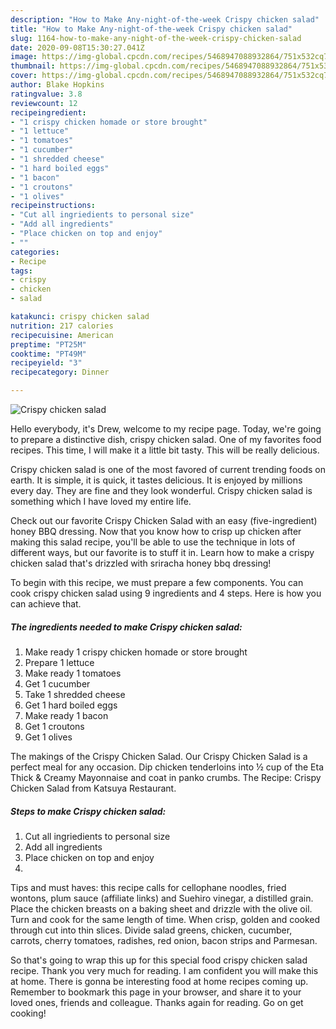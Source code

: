 ```yaml
---
description: "How to Make Any-night-of-the-week Crispy chicken salad"
title: "How to Make Any-night-of-the-week Crispy chicken salad"
slug: 1164-how-to-make-any-night-of-the-week-crispy-chicken-salad
date: 2020-09-08T15:30:27.041Z
image: https://img-global.cpcdn.com/recipes/5468947088932864/751x532cq70/crispy-chicken-salad-recipe-main-photo.jpg
thumbnail: https://img-global.cpcdn.com/recipes/5468947088932864/751x532cq70/crispy-chicken-salad-recipe-main-photo.jpg
cover: https://img-global.cpcdn.com/recipes/5468947088932864/751x532cq70/crispy-chicken-salad-recipe-main-photo.jpg
author: Blake Hopkins
ratingvalue: 3.8
reviewcount: 12
recipeingredient:
- "1 crispy chicken homade or store brought"
- "1 lettuce"
- "1 tomatoes"
- "1 cucumber"
- "1 shredded cheese"
- "1 hard boiled eggs"
- "1 bacon"
- "1 croutons"
- "1 olives"
recipeinstructions:
- "Cut all ingriedients to personal size"
- "Add all ingredients"
- "Place chicken on top and enjoy"
- ""
categories:
- Recipe
tags:
- crispy
- chicken
- salad

katakunci: crispy chicken salad 
nutrition: 217 calories
recipecuisine: American
preptime: "PT25M"
cooktime: "PT49M"
recipeyield: "3"
recipecategory: Dinner

---
```



![Crispy chicken salad](https://img-global.cpcdn.com/recipes/5468947088932864/751x532cq70/crispy-chicken-salad-recipe-main-photo.jpg)

Hello everybody, it's Drew, welcome to my recipe page. Today, we're going to prepare a distinctive dish, crispy chicken salad. One of my favorites food recipes. This time, I will make it a little bit tasty. This will be really delicious.

Crispy chicken salad is one of the most favored of current trending foods on earth. It is simple, it is quick, it tastes delicious. It is enjoyed by millions every day. They are fine and they look wonderful. Crispy chicken salad is something which I have loved my entire life.

Check out our favorite Crispy Chicken Salad with an easy (five-ingredient) honey BBQ dressing. Now that you know how to crisp up chicken after making this salad recipe, you&#39;ll be able to use the technique in lots of different ways, but our favorite is to stuff it in. Learn how to make a crispy chicken salad that&#39;s drizzled with sriracha honey bbq dressing!


To begin with this recipe, we must prepare a few components. You can cook crispy chicken salad using 9 ingredients and 4 steps. Here is how you can achieve that.

<!--inarticleads1-->

##### The ingredients needed to make Crispy chicken salad:

1. Make ready 1 crispy chicken homade or store brought
1. Prepare 1 lettuce
1. Make ready 1 tomatoes
1. Get 1 cucumber
1. Take 1 shredded cheese
1. Get 1 hard boiled eggs
1. Make ready 1 bacon
1. Get 1 croutons
1. Get 1 olives


The makings of the Crispy Chicken Salad. Our Crispy Chicken Salad is a perfect meal for any occasion. Dip chicken tenderloins into ½ cup of the Eta Thick &amp; Creamy Mayonnaise and coat in panko crumbs. The Recipe: Crispy Chicken Salad from Katsuya Restaurant. 

<!--inarticleads2-->

##### Steps to make Crispy chicken salad:

1. Cut all ingriedients to personal size
1. Add all ingredients
1. Place chicken on top and enjoy
1. 


Tips and must haves: this recipe calls for cellophane noodles, fried wontons, plum sauce (affiliate links) and Suehiro vinegar, a distilled grain. Place the chicken breasts on a baking sheet and drizzle with the olive oil. Turn and cook for the same length of time. When crisp, golden and cooked through cut into thin slices. Divide salad greens, chicken, cucumber, carrots, cherry tomatoes, radishes, red onion, bacon strips and Parmesan. 

So that's going to wrap this up for this special food crispy chicken salad recipe. Thank you very much for reading. I am confident you will make this at home. There is gonna be interesting food at home recipes coming up. Remember to bookmark this page in your browser, and share it to your loved ones, friends and colleague. Thanks again for reading. Go on get cooking!
